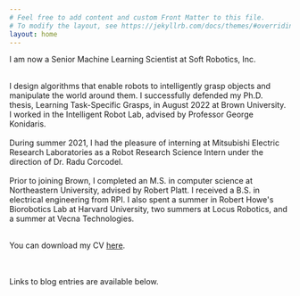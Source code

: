 ```yaml
---
# Feel free to add content and custom Front Matter to this file.
# To modify the layout, see https://jekyllrb.com/docs/themes/#overriding-theme-defaults
layout: home
---
```


<div style="width: 100%; overflow: hidden;">
    <div style="width: 500px; float: left;">  
      I am now a Senior Machine Learning Scientist at Soft Robotics, Inc.
      <br>
      <br>

  I design algorithms that enable robots to intelligently grasp objects and manipulate the world around them. I successfully defended my Ph.D. thesis, Learning Task-Specific Grasps, in August 2022 at Brown University. I worked in the Intelligent Robot Lab, advised by Professor George Konidaris.
  <br>
  <br>
  During summer 2021, I had the pleasure of interning at Mitsubishi Electric Research Laboratories as a Robot Research Science Intern under the direction of Dr. Radu Corcodel.
  <br>
  <br>
  Prior to joining Brown, I completed an M.S. in computer science at Northeastern University, advised by Robert Platt. I received a B.S. in electrical engineering from RPI. I also spent a summer in Robert Howe's Biorobotics Lab at Harvard University, two summers at Locus Robotics, and a summer at Vecna Technologies.
  <br>
  <br>

 You can download my CV <a href="{% link /assets/files/corsaro_cv.pdf %}"> here</a>.

 <br>
 <br>
 Links to blog entries are available below.
 <br>
 <br>

</div>
